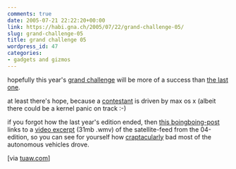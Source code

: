 ```yaml
---
comments: true
date: 2005-07-21 22:22:20+00:00
link: https://habi.gna.ch/2005/07/22/grand-challenge-05/
slug: grand-challenge-05
title: grand challenge 05
wordpress_id: 47
categories:
- gadgets and gizmos
---
```



hopefully this year's [grand challenge](http://www.darpa.mil/grandchallenge/) will be more of a success than [the last one](https://habi.gna.ch/blog/mt-search.cgi?IncludeBlogs=1&search=grand+challenge).
  
at least there's hope, because a [contestant](http://team.gobanzai.com/home.html) is driven by max os x (albeit there could be a kernel panic on track :-)



if you forgot how the last year's edition ended, then [this boingboing-post](https://boingboing.net/2004/03/30/darpa_grand_challeng.html) links to a [video excerpt](http://stc-www2.tamu.edu/grandchallenge/grandchallenge-high.wmv) (31mb .wmv) of the satellite-feed from the 04-edition, so you can see for yourself how [craptacularly](http://www.urbandictionary.com/define.php?term=craptacular) bad most of the autonomous vehicles drove.



[via [tuaw.com](http://www.tuaw.com/2005/07/20/vehicle-driven-by-mac-os-x-takes-team-bonzai-to-darpa-semi-final/)]

